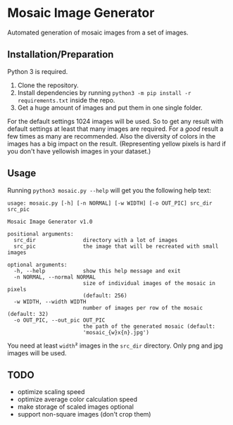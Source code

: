 # Mosaic Image Generator #
Automated generation of mosaic images from a set of images.

## Installation/Preparation ##
Python 3 is required.

1. Clone the repository.
2. Install dependencies by running `python3 -m pip install -r requirements.txt` inside the repo.
3. Get a huge amount of images and put them in one single folder.

For the default settings 1024 images will be used. So to get any result with default settings at least that many images are required. For a _good_ result a few times as many are recommended. Also the diversity of colors in the images has a big impact on the result. (Representing yellow pixels is hard if you don't have yellowish images in your dataset.)

## Usage ##
Running `python3 mosaic.py --help` will get you the following help text:
```
usage: mosaic.py [-h] [-n NORMAL] [-w WIDTH] [-o OUT_PIC] src_dir src_pic

Mosaic Image Generator v1.0

positional arguments:
  src_dir               directory with a lot of images
  src_pic               the image that will be recreated with small images

optional arguments:
  -h, --help            show this help message and exit
  -n NORMAL, --normal NORMAL
                        size of individual images of the mosaic in pixels
                        (default: 256)
  -w WIDTH, --width WIDTH
                        number of images per row of the mosaic (default: 32)
  -o OUT_PIC, --out_pic OUT_PIC
                        the path of the generated mosaic (default:
                        'mosaic_{w}x{n}.jpg')
```
You need at least `width`² images in the `src_dir` directory.
Only png and jpg images will be used.

## TODO ##
- optimize scaling speed
- optimize average color calculation speed
- make storage of scaled images optional
- support non-square images (don't crop them)
